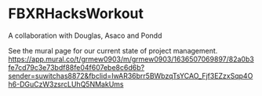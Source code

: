 # FBXRHacksWorkout
A collaboration with Douglas, Asaco and Pondd

See the mural page for our current state of project management.
https://app.mural.co/t/grmew0903/m/grmew0903/1636507069897/82a0b3fe7cd79c3e73bdf88fe04f607ebe8c6d6b?sender=suwitchas8872&fbclid=IwAR36brr5BWbzqTsYCAO_Fjf3EZzxSqp4Oh6-DGuCzW3zsrcLUhQ5NMakUms
